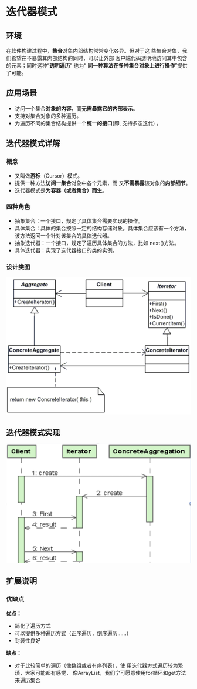 # 迭代器模式

## 环境

在软件构建过程中，**集合**对象内部结构常常变化各异。但对于这 些集合对象，我们希望在不暴露其内部结构的同时，可以让外部 客户端代码透明地访问其中包含的元素；同时这种“**透明遍历**” 也为“ **同一种算法在多种集合对象上进行操作**”提供了可能。

## 应用场景

- 访问一个集合**对象的内容**，**而无需暴露它的内部表示**。
- 支持对集合对象的多种遍历。
- 为遍历不同的集合结构提供一个**统一的接口**(即, 支持多态迭代) 。

## 迭代器模式详解 

### 概念

- 又叫做**游标**（Cursor）模式。
- 提供一种方法**访问一集合**对象中各个元素，而 又**不需暴露**该对象的**内部细节**。
- 迭代器模式是**为容器（或者集合）而生**。

### 四种角色

- 抽象集合：一个接口，规定了具体集合需要实现的操作。
- 具体集合：具体的集合按照一定的结构存储对象。具体集合应该有一个方法，该方法返回一个针对该集合的具体迭代器。
- 抽象迭代器：一个接口，规定了遍历具体集合的方法，比如 next()方法。
- 具体迭代器：实现了迭代器接口的类的实例。

### 设计类图

![iteratorDesignClass](../images/iterator/iteratorDesignClass.png)

## 迭代器模式实现

![iteratorImplement ](../images/iterator/iteratorImplement%20.png)

## 扩展说明

### 优缺点

**优点：** 

- 简化了遍历方式
- 可以提供多种遍历方式（正序遍历，倒序遍历……）
- 封装性良好

**缺点：**

- 对于比较简单的遍历（像数组或者有序列表），使 用迭代器方式遍历较为繁琐，大家可能都有感觉， 像ArrayList，我们宁可愿意使用for循环和get方法 来遍历集合
